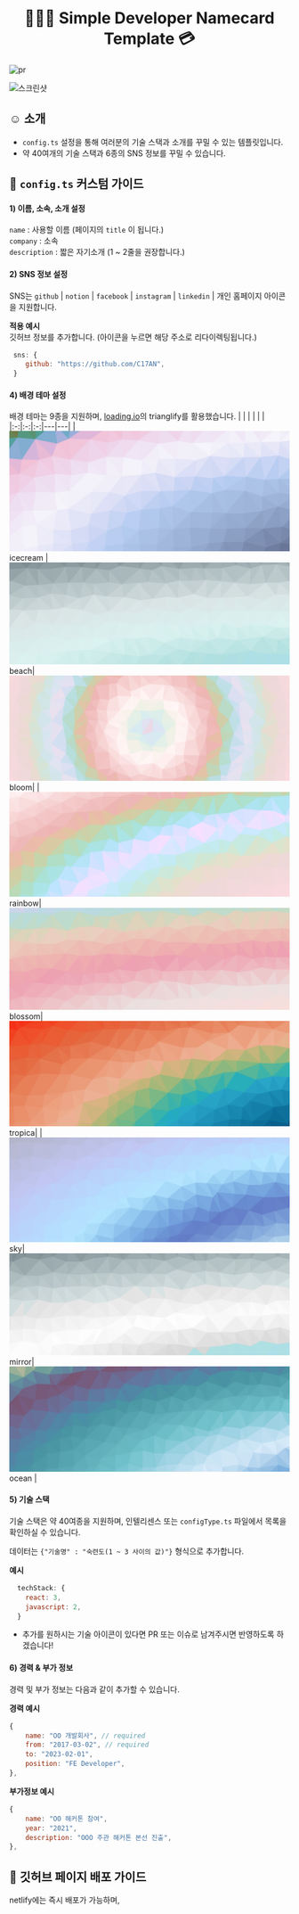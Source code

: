 <h1 align="center">
👨🏻‍💻 Simple Developer Namecard Template 💳
</h1>

![pr](https://camo.githubusercontent.com/b0ad703a46e8b249ef2a969ab95b2cb361a2866ecb8fe18495a2229f5847102d/68747470733a2f2f696d672e736869656c64732e696f2f62616467652f5052732d77656c636f6d652d627269676874677265656e2e737667)

![스크린샷](https://user-images.githubusercontent.com/26535030/127426026-51e51443-863f-4f0d-99f1-ce1e943d9c35.png)

## ☺️ 소개

- `config.ts` 설정을 통해 여러분의 기술 스택과 소개를 꾸밀 수 있는 템플릿입니다.
- 약 40여개의 기술 스택과 6종의 SNS 정보를 꾸밀 수 있습니다.

## 📖 `config.ts` 커스텀 가이드

#### 1) 이름, 소속, 소개 설정

`name` : 사용할 이름 (페이지의 `title` 이 됩니다.)  
`company` : 소속  
`description` : 짧은 자기소개 (1 ~ 2줄을 권장합니다.)

#### 2) SNS 정보 설정

SNS는 `github` | `notion` | `facebook` | `instagram` | `linkedin` | 개인 홈페이지 아이콘을 지원합니다.

**적용 예시**  
깃허브 정보를 추가합니다. (아이콘을 누르면 해당 주소로 리다이렉팅됩니다.)

```javascript
 sns: {
    github: "https://github.com/C17AN",
 }
```

#### 4) 배경 테마 설정

배경 테마는 9종을 지원하며, [loading.io](https://loading.io/background/m-trianglify/)의 trianglify를 활용했습니다.
| | | | | |
|:-:|:-:|:-:|---|---|
| ![image](/src/images/background/icecream.svg) icecream |![image](/src/images/background/beach.svg) beach| ![image](/src/images/background/bloom.svg) bloom|
| ![image](/src/images/background/rainbow.svg) rainbow| ![image](/src/images/background/blossom.svg) blossom|![image](/src/images/background/tropica.svg) tropica|
| ![image](/src/images/background/sky.svg) sky|![image](/src/images/background/mirror.svg) mirror|![image](/src/images/background/ocean.svg) ocean |

#### 5) 기술 스택

기술 스택은 약 40여종을 지원하며, 인텔리센스 또는 `configType.ts` 파일에서 목록을 확인하실 수 있습니다.

데이터는 `{"기술명" : "숙련도(1 ~ 3 사이의 값)"}` 형식으로 추가합니다.

**예시**

```javascript
  techStack: {
    react: 3,
    javascript: 2,
  }
```

- 추가를 원하시는 기술 아이콘이 있다면 PR 또는 이슈로 남겨주시면 반영하도록 하겠습니다!

#### 6) 경력 & 부가 정보

경력 및 부가 정보는 다음과 같이 추가할 수 있습니다.

**경력 예시**

```javascript
{
    name: "OO 개발회사", // required
    from: "2017-03-02", // required
    to: "2023-02-01",
    position: "FE Developer",
},
```

**부가정보 예시**

```javascript
{
    name: "OO 해커톤 참여",
    year: "2021",
    description: "OOO 주관 해커톤 본선 진출",
},
```

## 🚀 깃허브 페이지 배포 가이드

netlify에는 즉시 배포가 가능하며,
